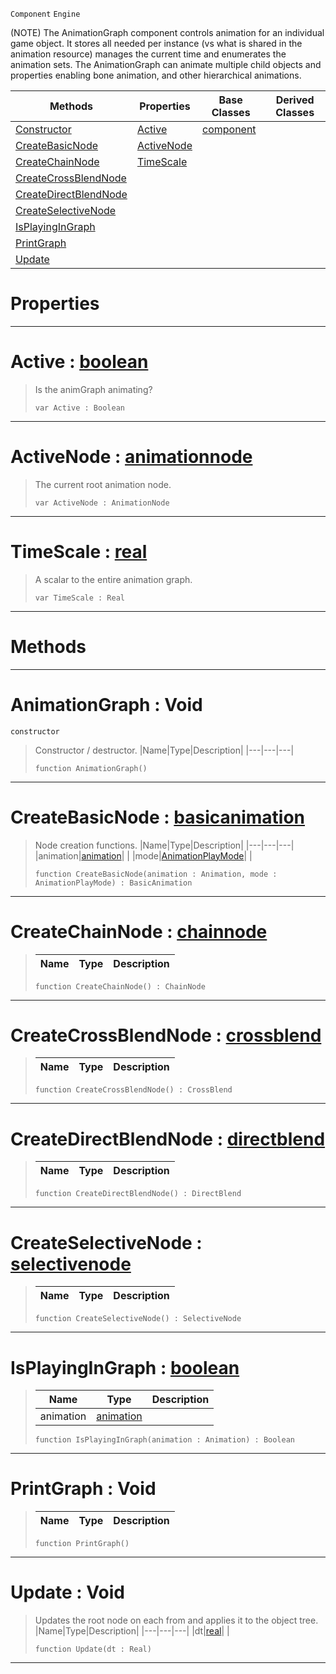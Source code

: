 `Component` `Engine`



(NOTE) The AnimationGraph component controls animation for an individual game object. It stores all needed per instance (vs what is shared in the animation resource) manages the current time and enumerates the animation sets. The AnimationGraph can animate multiple child objects and properties enabling bone animation, and other hierarchical animations.

|Methods|Properties|Base Classes|Derived Classes|
|---|---|---|---|
|[Constructor](animationgraph.md#animationgraph-void)|[Active](animationgraph.md#active-zilch-engine-docum)|[component](component.md)| |
|[CreateBasicNode](animationgraph.md#createbasicnode-zilch-eng)|[ActiveNode](animationgraph.md#activenode-zilch-engine-d)| | |
|[CreateChainNode](animationgraph.md#createchainnode-zilch-eng)|[TimeScale](animationgraph.md#timescale-zilch-engine-do)| | |
|[CreateCrossBlendNode](animationgraph.md#createcrossblendnode-zer)| | | |
|[CreateDirectBlendNode](animationgraph.md#createdirectblendnode-ze)| | | |
|[CreateSelectiveNode](animationgraph.md#createselectivenode-zero)| | | |
|[IsPlayingInGraph](animationgraph.md#isplayingingraph-zilch-en)| | | |
|[PrintGraph](animationgraph.md#printgraph-void)| | | |
|[Update](animationgraph.md#update-void)| | | |


 #  Properties


---  
 #  Active : [boolean](../nada_base_types/boolean.md)

> Is the animGraph animating?
> ```TS:Nada
> var Active : Boolean


---  
 #  ActiveNode : [animationnode](animationnode.md)

> The current root animation node.
> ```TS:Nada
> var ActiveNode : AnimationNode


---  
 #  TimeScale : [real](../nada_base_types/real.md)

> A scalar to the entire animation graph.
> ```TS:Nada
> var TimeScale : Real


---  
 #  Methods


---  
 #  AnimationGraph : Void

 `constructor`

> Constructor / destructor.
> |Name|Type|Description|
> |---|---|---|
> ```TS:Nada
> function AnimationGraph()
> ``` 


---  
 #  CreateBasicNode : [basicanimation](basicanimation.md)

> Node creation functions.
> |Name|Type|Description|
> |---|---|---|
> |animation|[animation](animation.md)| |
> |mode|[AnimationPlayMode](../enum_reference.md#animationplaymode)| |
> ```TS:Nada
> function CreateBasicNode(animation : Animation, mode : AnimationPlayMode) : BasicAnimation
> ``` 


---  
 #  CreateChainNode : [chainnode](chainnode.md)

> 
> |Name|Type|Description|
> |---|---|---|
> ```TS:Nada
> function CreateChainNode() : ChainNode
> ``` 


---  
 #  CreateCrossBlendNode : [crossblend](crossblend.md)

> 
> |Name|Type|Description|
> |---|---|---|
> ```TS:Nada
> function CreateCrossBlendNode() : CrossBlend
> ``` 


---  
 #  CreateDirectBlendNode : [directblend](directblend.md)

> 
> |Name|Type|Description|
> |---|---|---|
> ```TS:Nada
> function CreateDirectBlendNode() : DirectBlend
> ``` 


---  
 #  CreateSelectiveNode : [selectivenode](selectivenode.md)

> 
> |Name|Type|Description|
> |---|---|---|
> ```TS:Nada
> function CreateSelectiveNode() : SelectiveNode
> ``` 


---  
 #  IsPlayingInGraph : [boolean](../nada_base_types/boolean.md)

> 
> |Name|Type|Description|
> |---|---|---|
> |animation|[animation](animation.md)| |
> ```TS:Nada
> function IsPlayingInGraph(animation : Animation) : Boolean
> ``` 


---  
 #  PrintGraph : Void

> 
> |Name|Type|Description|
> |---|---|---|
> ```TS:Nada
> function PrintGraph()
> ``` 


---  
 #  Update : Void

> Updates the root node on each from and applies it to the object tree.
> |Name|Type|Description|
> |---|---|---|
> |dt|[real](../nada_base_types/real.md)| |
> ```TS:Nada
> function Update(dt : Real)
> ``` 


---  
 

 